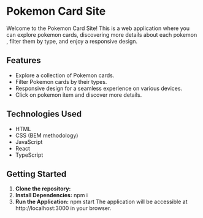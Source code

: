 # Pokemon Card Site

Welcome to the Pokemon Card Site! This is a web application where you can explore pokemon cards, discovering more details about each pokemon , filter them by type, and enjoy a responsive design.

## Features
- Explore a collection of Pokemon cards.
- Filter Pokemon cards by their types.
- Responsive design for a seamless experience on various devices.
- Click on pokemon item and discover more details.

## Technologies Used

- HTML
- CSS (BEM methodology)
- JavaScript
- React
- TypeScript

## Getting Started

1. **Clone the repository:**
2. **Install Dependencies:** npm i
3. **Run the Application:** npm start
 The application will be accessible at http://localhost:3000 in your browser.
